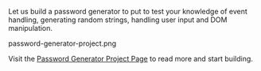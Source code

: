 Let us build a password generator to put to test your knowledge of event handling, generating random strings, handling user input and DOM manipulation.

<image>password-generator-project.png</image>

Visit the [Password Generator Project Page](https://courses.bigbinaryacademy.com/projects/password-generator/) to read more and start building.